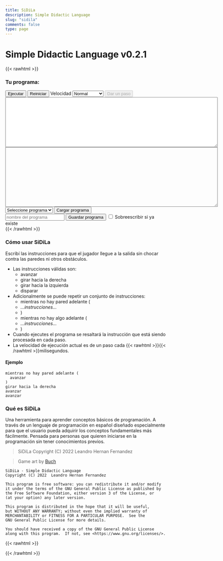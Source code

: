 ```yaml
---
title: SiDiLa
description: Simple Didactic Language
slug: "sidila"
comments: false
type: page
---
```


# Simple Didactic Language v0.2.1

{{< rawhtml >}}
<div id="container">
  <canvas id="canvas" class="canvas" width="256" height="256"></canvas>
</div>
<div id="message" class="message"></div>
<h3>Tu programa:</h3>
<div>
  <button id="run" class="sidila-button">Ejecutar</button>
  <button id="reset" class="sidila-button">Reiniciar</button> 
  <label for="periodSelector">Velocidad</label>
  <select id="periodSelector" class="sidila-button">
    <option value="0">Paso a paso</option>
    <option value="300">Lento</option>
    <option value="200" selected>Normal</option>
    <option value="50">Rápido</option>
  </select>
  <button id="step" class="sidila-button" disabled>Dar un paso</button> 
</div>
<textarea id="errorMessage" class="errorMessage" cols="80" rows="10">
</textarea>
<textarea id="sourceCode" class="sourceCode" cols="80" rows="12">
</textarea>
<div>
  <select id="loadFilename" class="sidila-button">
    <option value="">Seleccione programa</option>
  </select>
  <button id="load" class="sidila-button">Cargar programa</button>
</div>
<div>
  <input id="saveFilename" placeholder="nombre del programa" minlength="1" maxlength="20" class="sidila-button">
  <button id="save" class="sidila-button">Guardar programa</button>
  <input type="checkbox" id="saveOverwrite" value="overwrite">
  <label for="saveOverwrite">Sobreescribir si ya existe</label>
</div>
{{< /rawhtml >}}

### Cómo usar SiDiLa

Escribí las instrucciones para que el jugador llegue a la salida sin chocar contra las paredes ni otros obstáculos.
- Las instrucciones válidas son:
  - avanzar
  - girar hacia la derecha
  - girar hacia la izquierda
  - disparar
- Adicionalmente se puede repetir un conjunto de instrucciones:
  - mientras no hay pared adelante (
  - _...instrucciones..._
  - )
  - mientras no hay algo adelante (
  - _...instrucciones..._
  - )
- Cuando ejecutes el programa se resaltará la instrucción que está siendo procesada en cada paso.
- La velocidad de ejecución actual es de un paso cada {{< rawhtml >}}<span id="periodText"></span>{{< /rawhtml >}}milisegundos.

#### Ejemplo

```
mientras no hay pared adelante (
  avanzar
)
girar hacia la derecha
avanzar
avanzar
```

### Qué es SiDiLa

Una herramienta para aprender conceptos básicos de programación.
A través de un lenguaje de programación en español diseñado especialmente para que el usuario pueda adquirir los conceptos fundamentales más fácilmente.
Pensada para personas que quieren iniciarse en la programación sin tener conocimientos previos.

> SiDiLa  Copyright (C) 2022  Leandro Hernan Fernandez

> Game art by [Buch](https://opengameart.org/users/buch)

```
SiDiLa - Simple Didactic Language
Copyright (C) 2022  Leandro Hernan Fernandez

This program is free software: you can redistribute it and/or modify
it under the terms of the GNU General Public License as published by
the Free Software Foundation, either version 3 of the License, or
(at your option) any later version.

This program is distributed in the hope that it will be useful,
but WITHOUT ANY WARRANTY; without even the implied warranty of
MERCHANTABILITY or FITNESS FOR A PARTICULAR PURPOSE.  See the
GNU General Public License for more details.

You should have received a copy of the GNU General Public License
along with this program.  If not, see <https://www.gnu.org/licenses/>.
```

{{< rawhtml >}}
<script type="text/javascript" src="/sidila/peg.js"></script>
<script type="text/javascript" src="/sidila/sidila.js"></script>
{{< /rawhtml >}}